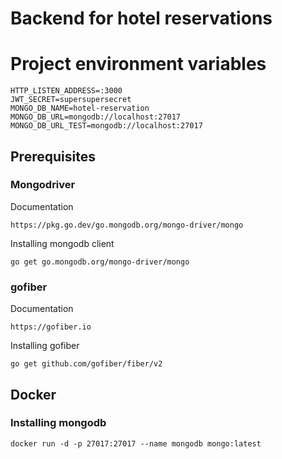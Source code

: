 # Backend for hotel reservations

# Project environment variables
```
HTTP_LISTEN_ADDRESS=:3000
JWT_SECRET=supersupersecret
MONGO_DB_NAME=hotel-reservation
MONGO_DB_URL=mongodb://localhost:27017
MONGO_DB_URL_TEST=mongodb://localhost:27017
```

## Prerequisites
### Mongodriver
Documentation
```
https://pkg.go.dev/go.mongodb.org/mongo-driver/mongo
```

Installing mongodb client
```
go get go.mongodb.org/mongo-driver/mongo
```

### gofiber
Documentation
```
https://gofiber.io
```

Installing gofiber
```
go get github.com/gofiber/fiber/v2
```

## Docker
### Installing mongodb
```
docker run -d -p 27017:27017 --name mongodb mongo:latest
```
